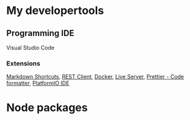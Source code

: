 # My developertools

## Programming IDE
Visual Studio Code

### Extensions
[Markdown Shortcuts](https://marketplace.visualstudio.com/items?itemName=mdickin.markdown-shortcuts), 
[REST Client](https://marketplace.visualstudio.com/items?itemName=humao.rest-client), 
[Docker](https://marketplace.visualstudio.com/items?itemName=ms-azuretools.vscode-docker), 
[Live Server](https://marketplace.visualstudio.com/items?itemName=ritwickdey.LiveServer), 
[Prettier - Code formatter](https://marketplace.visualstudio.com/items?itemName=esbenp.prettier-vscode), 
[PlatformIO IDE](https://marketplace.visualstudio.com/items?itemName=platformio.platformio-ide)

# Node packages
